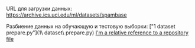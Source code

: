 URL для загрузки данных: https://archive.ics.uci.edu/ml/datasets/spambase

Разбиение данных на обучающую и тестовую выборки: ["1 dataset prepare.py"](1\ dataset\ prepare.py)
[I'm a relative reference to a repository file](README.md)
